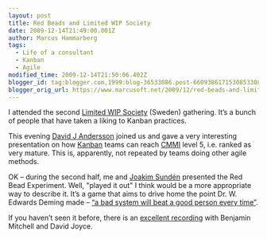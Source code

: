 ```yaml
---
layout: post
title: Red Beads and Limited WIP Society
date: 2009-12-14T21:49:00.001Z
author: Marcus Hammarberg
tags:
  - Life of a consultant
  - Kanban
  - Agile
modified_time: 2009-12-14T21:50:06.402Z
blogger_id: tag:blogger.com,1999:blog-36533086.post-6609386171530853308
blogger_orig_url: https://www.marcusoft.net/2009/12/red-beads-and-limited-wip.html
---
```


I attended the second [Limited WIP Society](http://www.limitedwipsociety.org/) (Sweden) gathering. It’s a bunch of people that have taken a liking to Kanban practices.

This evening [David J Andersson](http://www.agilemanagement.net) joined us and gave a very interesting presentation on how [Kanban](http://en.wikipedia.org/wiki/Kanban) teams can reach [CMMI](http://en.wikipedia.org/wiki/CMMI) level 5, i.e. ranked as very mature. This is, apparently, not repeated by teams doing other agile methods.

OK – during the second half, me and [Joakim Sundén](http://www.joakimsunden.com/) presented the Red Bead Experiment. Well, "played it out" I think would be a more appropriate way to describe it. It’s a game that aims to drive home the point Dr. W. Edwards Deming made – [“a bad system will beat a good person every time”](http://matthrivnak.com/lean-quotes/).

If you haven’t seen it before, there is an [excellent recording](http://skillsmatter.com/podcast/agile-scrum/demings-red-bead-experiment) with Benjamin Mitchell and David Joyce.
